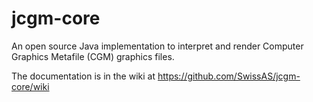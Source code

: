 # jcgm-core
An open source Java implementation to interpret and render Computer Graphics Metafile (CGM) graphics files.

The documentation is in the wiki at https://github.com/SwissAS/jcgm-core/wiki
